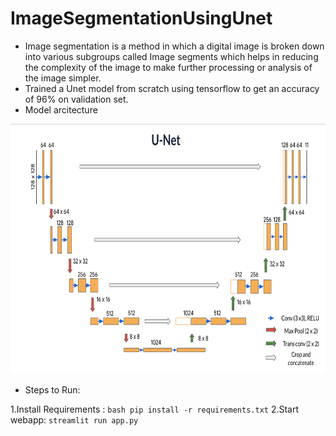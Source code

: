 # ImageSegmentationUsingUnet
* Image segmentation is a method in which a digital image is broken down into various subgroups called Image segments which helps in reducing the complexity of the image to make further processing or analysis of the image simpler.
* Trained a Unet model from scratch using tensorflow to get an accuracy of 96% on validation set.
* Model arcitecture
<img src="https://github.com/suniladityajatni/ImageSegmentationUsingUnet/blob/master/unet.png" height=400 width=1000\>

* Steps to Run:

1.Install Requirements : `bash pip install -r requirements.txt`
2.Start webapp: `streamlit run app.py`
